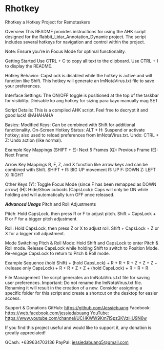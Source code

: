 # Rhotkey
Rhotkey a Hotkey Project for Remotaskers

Overview
This README provides instructions for using the AHK script designed for the Rabbit_Lidar_Annotation_Dynamic project. 
The script includes several hotkeys for navigation and control within the project.

Note: Ensure you're in Focus Mode for optimal functionality.

Getting Started
Use CTRL + C to copy all text to the clipboard.
Use CTRL + I to display the README.

Hotkey Behavior:
CapsLock is disabled while the hotkey is active and will function like Shift.
This hotkey will generate an ImNotaVirus.txt file to save your preferences.

Interface Settings:
The ON/OFF toggle is positioned at the top of the taskbar for visibility.
Dinisable ko ang hotkey for sizing para kayo manually mag SET

Script Details:
This is a compiled AHK script. Feel free to decrypt it and good luck! 😄AHAHAHA

Basics:
Modified Keys: Can be combined with Shift for additional functionality.
On-Screen Hotkey Status:
ALT + H: Suspend or activate hotkey; also used to reload preferences from ImNotaVirus.txt.
Undo: CTRL + Z: Undo action (like normal).

Example Key Mappings
(SHIFT + E): Next 5 Frames
(Q): Previous Frame
(E): Next Frame

Arrow Key Mappings
R, F, Z, and X function like arrow keys and can be combined with Shift.
SHIFT + R: BIG UP movement
R: UP
F: DOWN
Z: LEFT
X: RIGHT

Other Keys
(Y): Toggle Focus Mode (since F has been remapped as DOWN arrow)
(H): Hide/Show cuboids
(CapsLock): Caps will only be ON while holding and will automatically turn OFF once released.

*****Advanced Usage*****
Pitch and Roll Adjustments

Pitch:
Hold CapsLock, then press R or F to adjust pitch.
Shift + CapsLock + R or F for a bigger pitch adjustment.

Roll:
Hold CapsLock, then press Z or X to adjust roll.
Shift + CapsLock + Z or X for a bigger roll adjustment.

Mode Switching
Pitch & Roll Mode:
Hold Shift and CapsLock to enter Pitch & Roll mode.
Release CapsLock while holding Shift to switch to Position Mode.
Re-engage CapsLock to return to Pitch & Roll mode.

Example Sequence
(hold Shift) + (hold CapsLock) + R + R + R + Z + Z + Z + (release only CapsLock) + R + R + Z + Z + (hold CapsLock) + R + R + R

File Management
The script generates an ImNotaVirus.txt file for saving user preferences.
Important: Do not rename the ImNotaVirus.txt file. Renaming it will result in the creation of a new.
Consider assigning a specific folder for this script and create a shortcut on the desktop for easier access.

Support & Donations
GitHub: https://github.com/Jessiebuang
Facebook: https://web.facebook.com/jessiedabuang
YouTube: https://www.youtube.com/channel/UCHKWW9Km7lSpz3KVzHU9N6w

If you find this project useful and would like to support it, any donation is greatly appreciated!

GCash: +639634703136
PayPal: jessiedabuang5@gmail.com


